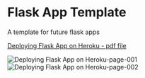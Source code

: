 # Flask App Template 

A template for future flask apps

[Deploying Flask App on Heroku - pdf file](https://github.com/m-soro/flask_app_template_code/files/8690169/Deploying.Flask.App.on.Heroku.1.pdf)


![Deploying Flask App on Heroku-page-001](https://user-images.githubusercontent.com/63247801/168352313-911953c5-755b-490b-be81-550d7c236f95.jpg)
![Deploying Flask App on Heroku-page-002](https://user-images.githubusercontent.com/63247801/168352402-4a0b9256-4e8c-4037-a3b3-5cc2a0fa6fdf.jpg)
